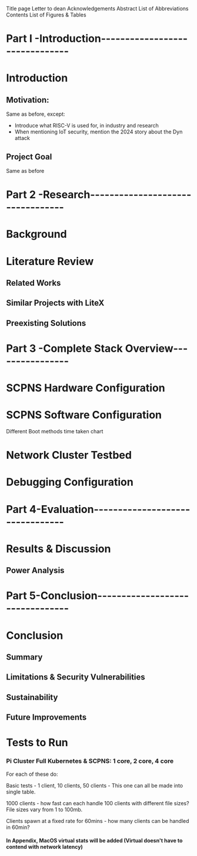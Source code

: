 Title page
Letter to dean
Acknowledgements
Abstract
List of Abbreviations
Contents
List of Figures & Tables

# Part I -Introduction-------------------------------
# Introduction
## Motivation:
Same as before, except:
- Introduce what RISC-V is used for, in industry and research
- When mentioning IoT security, mention the 2024 story about the Dyn attack
## Project Goal
Same as before

# Part 2 -Research---------------------------------
# Background

# Literature Review
## Related Works
## Similar Projects with LiteX
## Preexisting Solutions


# Part 3 -Complete Stack Overview----------------
# SCPNS Hardware Configuration

# SCPNS Software Configuration
Different Boot methods time taken chart
# Network Cluster Testbed

# Debugging Configuration

# Part 4-Evaluation--------------------------------
# Results & Discussion

## Power Analysis

# Part 5-Conclusion--------------------------------

# Conclusion
## Summary

## Limitations & Security Vulnerabilities

## Sustainability

## Future Improvements


# Tests to Run
### Pi Cluster Full Kubernetes & SCPNS: 1 core, 2 core, 4 core
For each of these do:

Basic tests - 1 client, 10 clients, 50 clients - This one can all be made into single table.

1000 clients - how fast can each handle 100 clients with different file sizes?
File sizes vary from 1 to 100mb. 

Clients spawn at a fixed rate for 60mins - how many clients can be handled in 60min?

#### In Appendix, MacOS virtual stats will be added (Virtual doesn't have to contend with network latency)